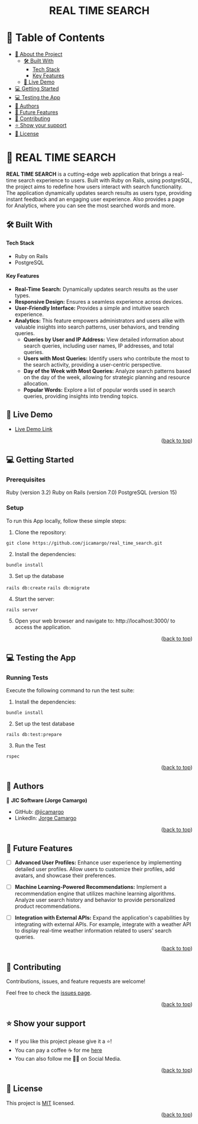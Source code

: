 <br>
<div align='center'>
	<h1>REAL TIME SEARCH</h1>
  </div>
<a name="readme-top"></a>

# 📗 Table of Contents
- [📖 About the Project](#about-project)
  - [🛠 Built With](#built-with)
    - [Tech Stack](#tech-stack)
    - [Key Features](#key-features)
  - [🚀 Live Demo](#live-demo)
- [💻 Getting Started](#getting-started)
- [💻 Testing the App](#testing-app)
- [👥 Authors](#authors)
- [🔭 Future Features](#future-features)
- [🤝 Contributing](#contributing)
- [⭐️ Show your support](#support)
- [📝 License](#license)


# 📖 REAL TIME SEARCH <a name="about-project"></a>

**REAL TIME SEARCH** is a cutting-edge web application that brings a real-time search experience to users. Built with Ruby on Rails, using postgreSQL, the project aims to redefine how users interact with search functionality. The application dynamically updates search results as users type, providing instant feedback and an engaging user experience.
Also provides a page for Analytics, where you can see the most searched words and more.

## 🛠 Built With <a name="built-with"></a>

#### Tech Stack <a name="tech-stack"></a>

- Ruby on Rails
- PostgreSQL

#### Key Features <a name="key-features"></a>

- **Real-Time Search:** Dynamically updates search results as the user types.
- **Responsive Design:** Ensures a seamless experience across devices.
- **User-Friendly Interface:** Provides a simple and intuitive search experience.
- **Analytics:** This feature empowers administrators and users alike with valuable insights into search patterns, user behaviors, and trending queries.
  - **Queries by User and IP Address:** View detailed information about search queries, including user names, IP addresses, and total queries.
  - **Users with Most Queries:** Identify users who contribute the most to the search activity, providing a user-centric perspective.
  - **Day of the Week with Most Queries:** Analyze search patterns based on the day of the week, allowing for strategic planning and resource allocation.
  - **Popular Words:** Explore a list of popular words used in search queries, providing insights into trending topics.

<!-- LIVE DEMO  -->

## 🚀 Live Demo <a name="live-demo"></a>

- [Live Demo Link](https://realtimesearch-njvo.onrender.com/)

<p align="right">(<a href="#readme-top">back to top</a>)</p>


<!-- GETTING STARTED -->

## 💻 Getting Started <a name="getting-started"></a>

### Prerequisites

Ruby (version 3.2)
Ruby on Rails (version 7.0)
PostgreSQL (version 15)

### Setup

To run this App locally, follow these simple steps:

1. Clone the repository:

`git clone https://github.com/jicamargo/real_time_search.git`

2. Install the dependencies:

`bundle install`

3. Set up the database

`rails db:create`
`rails db:migrate`

4. Start the server:

`rails server`

5. Open your web browser and navigate to: http://localhost:3000/ to access the application. 

<p align="right">(<a href="#readme-top">back to top</a>)</p>

<!-- GETTING STARTED -->

## 💻 Testing the App <a name="testing-app"></a>

### Running Tests
Execute the following command to run the test suite:

1. Install the dependencies:

  `bundle install`

2. Set up the test database

  `rails db:test:prepare`

3. Run the Test

  `rspec`

<p align="right">(<a href="#readme-top">back to top</a>)</p>


<!-- AUTHORS -->

## 👥 Authors <a name="authors"></a>

👤 **JIC Software (Jorge Camargo)**
- GitHub: [@jicamargo](https://github.com/jicamargo)
- LinkedIn: [Jorge Camargo](https://www.linkedin.com/in/jorgecamargog/?locale=en_US)


<p align="right">(<a href="#readme-top">back to top</a>)</p>


<!-- FUTURE FEATURES -->
## 🔭 Future Features <a name="future-features"></a>

- [ ] **Advanced User Profiles:** Enhance user experience by implementing detailed user profiles. Allow users to customize their profiles, add avatars, and showcase their preferences. 

- [ ] **Machine Learning-Powered Recommendations:** Implement a recommendation engine that utilizes machine learning algorithms. Analyze user search history and behavior to provide personalized product recommendations.

- [ ] **Integration with External APIs:** Expand the application's capabilities by integrating with external APIs. For example, integrate with a weather API to display real-time weather information related to users' search queries.

<p align="right">(<a href="#readme-top">back to top</a>)</p>

<!-- CONTRIBUTING -->

## 🤝 Contributing <a name="contributing"></a>

Contributions, issues, and feature requests are welcome!

Feel free to check the [issues page](https://github.com/jicamargo/real_time_search/issues).

<p align="right">(<a href="#readme-top">back to top</a>)</p>

<!-- SUPPORT -->

## ⭐️ Show your support <a name="support"></a>

- If you like this project please give it a ⭐️!
- You can pay a coffee ☕ for me [here](https://bmc.link/jicamargo)
- You can also follow me 👍🏽 on Social Media.

<p align="right">(<a href="#readme-top">back to top</a>)</p>

<!-- LICENSE -->

## 📝 License <a name="license"></a>

This project is [MIT](./LICENSE) licensed.

<p align="right">(<a href="#readme-top">back to top</a>)</p>
